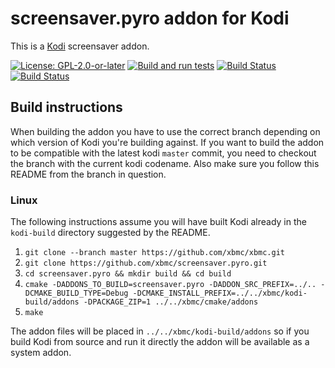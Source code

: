 # screensaver.pyro addon for Kodi

This is a [Kodi](https://kodi.tv) screensaver addon.

[![License: GPL-2.0-or-later](https://img.shields.io/badge/License-GPL%20v2+-blue.svg)](LICENSE.md)
[![Build and run tests](https://github.com/xbmc/screensaver.pyro/actions/workflows/build.yml/badge.svg?branch=Nexus)](https://github.com/xbmc/screensaver.pyro/actions/workflows/build.yml)
[![Build Status](https://dev.azure.com/teamkodi/binary-addons/_apis/build/status/xbmc.screensaver.pyro?branchName=Nexus)](https://dev.azure.com/teamkodi/binary-addons/_build/latest?definitionId=47&branchName=Nexus)
[![Build Status](https://jenkins.kodi.tv/view/Addons/job/xbmc/job/screensaver.pyro/job/Nexus/badge/icon)](https://jenkins.kodi.tv/blue/organizations/jenkins/xbmc%2Fscreensaver.pyro/branches/)
<!--- [![Build Status](https://ci.appveyor.com/api/projects/status/github/xbmc/screensaver.pyro?branch=Nexus&svg=true)](https://ci.appveyor.com/project/xbmc/screensaver-pyro?branch=Nexus) -->

## Build instructions

When building the addon you have to use the correct branch depending on which version of Kodi you're building against.
If you want to build the addon to be compatible with the latest kodi `master` commit, you need to checkout the branch with the current kodi codename.
Also make sure you follow this README from the branch in question.

### Linux

The following instructions assume you will have built Kodi already in the `kodi-build` directory 
suggested by the README.

1. `git clone --branch master https://github.com/xbmc/xbmc.git`
2. `git clone https://github.com/xbmc/screensaver.pyro.git`
3. `cd screensaver.pyro && mkdir build && cd build`
4. `cmake -DADDONS_TO_BUILD=screensaver.pyro -DADDON_SRC_PREFIX=../.. -DCMAKE_BUILD_TYPE=Debug -DCMAKE_INSTALL_PREFIX=../../xbmc/kodi-build/addons -DPACKAGE_ZIP=1 ../../xbmc/cmake/addons`
5. `make`

The addon files will be placed in `../../xbmc/kodi-build/addons` so if you build Kodi from source and run it directly 
the addon will be available as a system addon.
